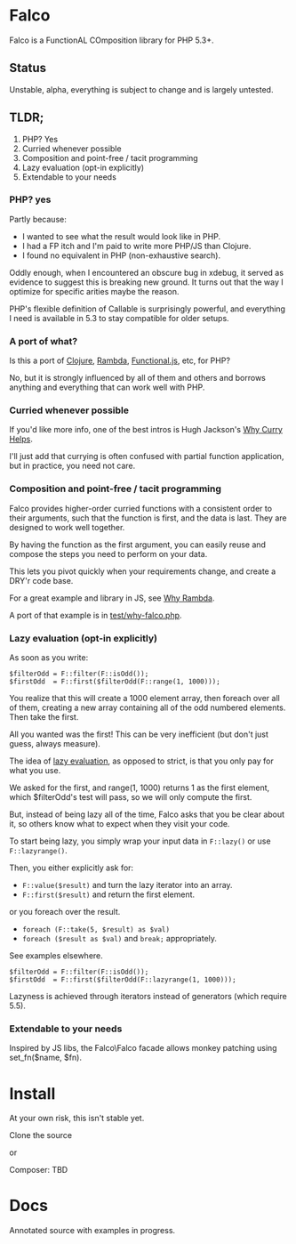 Falco
=====

Falco is a FunctionAL COmposition library for PHP 5.3+.

## Status

Unstable, alpha, everything is subject to change and is largely untested.

## TLDR;

1. PHP? Yes
2. Curried whenever possible
3. Composition and point-free / tacit programming
4. Lazy evaluation (opt-in explicitly)
5. Extendable to your needs

### PHP? yes

Partly because:

* I wanted to see what the result would look like in PHP.
* I had a FP itch and I'm paid to write more PHP/JS than Clojure.
* I found no equivalent in PHP (non-exhaustive search).

Oddly enough, when I encountered an obscure bug in xdebug, it served as evidence
to suggest this is breaking new ground.  It turns out that the way I optimize for
specific arities maybe the reason.

PHP's flexible definition of Callable is surprisingly powerful, and everything I
need is available in 5.3 to stay compatible for older setups.

### A port of what?

Is this a port of [Clojure](http://clojure.org), [Rambda](https://github.com/CrossEye/ramda),
[Functional.js](http://functionaljs.com/), etc, for PHP?

No, but it is strongly influenced by all of them and others and borrows anything and
everything that can work well with PHP.

### Curried whenever possible

If you'd like more info, one of the best intros is Hugh Jackson's [Why Curry Helps](http://hughfdjackson.com/javascript/why-curry-helps/).

I'll just add that currying is often confused with partial function application,
but in practice, you need not care.

### Composition and point-free / tacit programming

Falco provides higher-order curried functions with a consistent order to their arguments,
such that the function is first, and the data is last.  They are designed to work well together.

By having the function as the first argument, you can easily reuse and compose the
steps you need to perform on your data.

This lets you pivot quickly when your requirements change, and create a DRY'r code base.

For a great example and library in JS, see [Why Rambda](http://fr.umio.us/why-ramda/).

A port of that example is in [test/why-falco.php](https://github.com/alexpw/falco/blob/master/test/why-falco.php).

### Lazy evaluation (opt-in explicitly)

As soon as you write:
```
$filterOdd = F::filter(F::isOdd());
$firstOdd  = F::first($filterOdd(F::range(1, 1000)));
```
You realize that this will create a 1000 element array, then foreach over all of them,
creating a new array containing all of the odd numbered elements.  Then take the first.

All you wanted was the first!  This can be very inefficient (but don't just guess, always measure).

The idea of [lazy evaluation](https://en.wikipedia.org/wiki/Lazy_evaluation), as opposed to strict, is that you only pay for what you use.

We asked for the first, and range(1, 1000) returns 1 as the first element, which 
$filterOdd's test will pass, so we will only compute the first.

But, instead of being lazy all of the time, Falco asks that you be clear about it, so
others know what to expect when they visit your code.

To start being lazy, you simply wrap your input data in ```F::lazy()``` or use ```F::lazyrange()```.

Then, you either explicitly ask for:
* ```F::value($result)``` and turn the lazy iterator into an array.
* ```F::first($result)``` and return the first element.

or you foreach over the result.
* ```foreach (F::take(5, $result) as $val)```
* ```foreach ($result as $val)``` and ```break;``` appropriately.

See examples elsewhere.
```
$filterOdd = F::filter(F::isOdd());
$firstOdd  = F::first($filterOdd(F::lazyrange(1, 1000)));
```
Lazyness is achieved through iterators instead of generators (which require 5.5).

### Extendable to your needs

Inspired by JS libs, the Falco\Falco facade allows monkey patching using set_fn($name, $fn).

# Install

At your own risk, this isn't stable yet.

Clone the source

or

Composer: TBD

# Docs

Annotated source with examples in progress.
